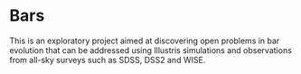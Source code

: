 # Bars

This is an exploratory project aimed at discovering open problems in bar evolution that can be addressed using Illustris simulations and observations from all-sky surveys such as SDSS, DSS2 and WISE.
